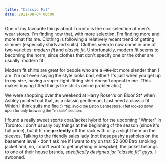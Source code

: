 ```yaml
---
title: "Classic Fit"
date: 2011-08-04 00:00
---
```


<import><p>One of my favourite things about Toronto is the nice selection of men's wear stores. I'm finding now that, with more selection, I'm finding more and more that fits me.
Clothing is following a relatively recent trend of getting slimmer (especially shirts and suits). Clothes seem to now come in one of two varieties: <em>modern fit</em> and <em>classic fit</em>. Unfortunately, modern fit seems to becoming the norm, since clothes that don't specify one or the other are usually  modern fit.</p>
<p>Modern fit shirts are great for people who are a <del>little </del>lot more slender than I am. I'm not even saying the style looks bad, either! It's just when you get up to my size, having a super-tight-fitting shirt doesn't appeal to me. (This makes buying fitted things like shirts online problematic.)</p>
<p>We were shopping over the weekend at Harry Rosen's on Bloor St* when Ashley pointed out that, as a classic gentleman, I just need a classic fit. Which I think suits me fine :) <small>*tip: avoid the Eaton Centre store; I felt looked down upon for only browsing the "on sale" section.</small></p>
<p>I found a really sweet sports coat/jacket hybrid for the upcoming "Winter" in Toronto. I don't usually buy things at the beginning of the season (since it's full price), but it fit me <strong>perfectly</strong> off the rack with only a slight hem on the sleeves. Talking to the friendly sales lady (not those pushy assholes on the basement level - don't ask me if I want to try on that $2 600 Etro smoking jacket and, no, I don't want to get anything in bespoke), the jacket belongs to one of their house brands, <em>specifically designed for "classic fit" guys</em>. I swooned.</p></import>

<!-- more -->

